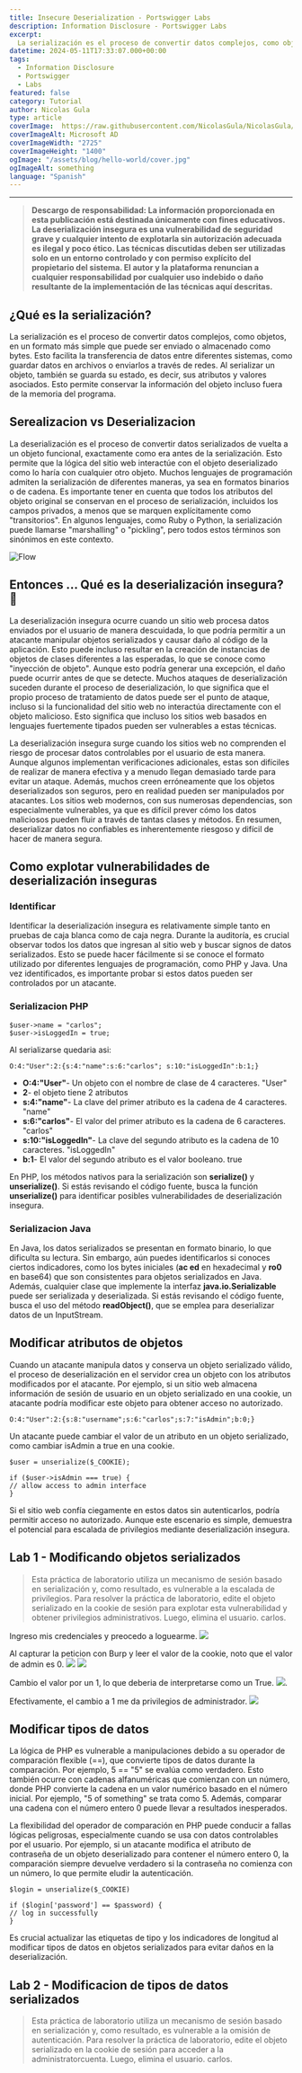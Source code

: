 ```yaml
---
title: Insecure Deserialization - Portswigger Labs
description: Information Disclosure - Portswigger Labs
excerpt:
  La serialización es el proceso de convertir datos complejos, como objetos, en un formato más simple que puede ser enviado o almacenado como bytes.
datetime: 2024-05-11T17:33:07.000+00:00
tags:
  - Information Disclosure
  - Portswigger
  - Labs
featured: false
category: Tutorial
author: Nicolas Gula
type: article
coverImage:  https://raw.githubusercontent.com/NicolasGula/NicolasGula/master/public/images/photos/insecure-deserialization.png
coverImageAlt: Microsoft AD
coverImageWidth: "2725"
coverImageHeight: "1400"
ogImage: "/assets/blog/hello-world/cover.jpg"
ogImageAlt: something
language: "Spanish"
---
```

----

>**Descargo de responsabilidad: La información proporcionada en esta publicación está destinada únicamente con fines educativos. La deserialización insegura es una vulnerabilidad de seguridad grave y cualquier intento de explotarla sin autorización adecuada es ilegal y poco ético. Las técnicas discutidas deben ser utilizadas solo en un entorno controlado y con permiso explícito del propietario del sistema. El autor y la plataforma renuncian a cualquier responsabilidad por cualquier uso indebido o daño resultante de la implementación de las técnicas aquí descritas.**

## ¿Qué es la serialización?

La serialización es el proceso de convertir datos complejos, como objetos, en un formato más simple que puede ser enviado o almacenado como bytes. Esto facilita la transferencia de datos entre diferentes sistemas, como guardar datos en archivos o enviarlos a través de redes. Al serializar un objeto, también se guarda su estado, es decir, sus atributos y valores asociados. Esto permite conservar la información del objeto incluso fuera de la memoria del programa.

## Serealizacion vs Deserializacion

La deserialización es el proceso de convertir datos serializados de vuelta a un objeto funcional, exactamente como era antes de la serialización. Esto permite que la lógica del sitio web interactúe con el objeto deserializado como lo haría con cualquier otro objeto. Muchos lenguajes de programación admiten la serialización de diferentes maneras, ya sea en formatos binarios o de cadena. Es importante tener en cuenta que todos los atributos del objeto original se conservan en el proceso de serialización, incluidos los campos privados, a menos que se marquen explícitamente como "transitorios". En algunos lenguajes, como Ruby o Python, la serialización puede llamarse "marshalling" o "pickling", pero todos estos términos son sinónimos en este contexto.

![Flow](https://hazelcast.com/wp-content/uploads/2021/12/serialization-deserialization-diagram-800x318-1.png)

## Entonces ... Qué es la deserialización insegura? 🤔

La deserialización insegura ocurre cuando un sitio web procesa datos enviados por el usuario de manera descuidada, lo que podría permitir a un atacante manipular objetos serializados y causar daño al código de la aplicación. Esto puede incluso resultar en la creación de instancias de objetos de clases diferentes a las esperadas, lo que se conoce como "inyección de objeto". Aunque esto podría generar una excepción, el daño puede ocurrir antes de que se detecte. Muchos ataques de deserialización suceden durante el proceso de deserialización, lo que significa que el propio proceso de tratamiento de datos puede ser el punto de ataque, incluso si la funcionalidad del sitio web no interactúa directamente con el objeto malicioso. Esto significa que incluso los sitios web basados en lenguajes fuertemente tipados pueden ser vulnerables a estas técnicas.

La deserialización insegura surge cuando los sitios web no comprenden el riesgo de procesar datos controlables por el usuario de esta manera. Aunque algunos implementan verificaciones adicionales, estas son difíciles de realizar de manera efectiva y a menudo llegan demasiado tarde para evitar un ataque. Además, muchos creen erróneamente que los objetos deserializados son seguros, pero en realidad pueden ser manipulados por atacantes. Los sitios web modernos, con sus numerosas dependencias, son especialmente vulnerables, ya que es difícil prever cómo los datos maliciosos pueden fluir a través de tantas clases y métodos. En resumen, deserializar datos no confiables es inherentemente riesgoso y difícil de hacer de manera segura.

## Como explotar vulnerabilidades de deserialización inseguras

### Identificar

Identificar la deserialización insegura es relativamente simple tanto en pruebas de caja blanca como de caja negra. Durante la auditoría, es crucial observar todos los datos que ingresan al sitio web y buscar signos de datos serializados. Esto se puede hacer fácilmente si se conoce el formato utilizado por diferentes lenguajes de programación, como PHP y Java. Una vez identificados, es importante probar si estos datos pueden ser controlados por un atacante.

### Serializacion PHP

```
$user->name = "carlos";
$user->isLoggedIn = true;
```

Al serializarse quedaria asi:
```
O:4:"User":2:{s:4:"name":s:6:"carlos"; s:10:"isLoggedIn":b:1;}
```

- **O:4:"User"**- Un objeto con el nombre de clase de 4 caracteres. "User"
- **2**- el objeto tiene 2 atributos
- **s:4:"name"**- La clave del primer atributo es la cadena de 4 caracteres. "name"
- **s:6:"carlos"**- El valor del primer atributo es la cadena de 6 caracteres. "carlos"
- **s:10:"isLoggedIn"**- La clave del segundo atributo es la cadena de 10 caracteres. "isLoggedIn"
- **b:1**- El valor del segundo atributo es el valor booleano. true

En PHP, los métodos nativos para la serialización son __serialize()__ y __unserialize()__. Si estás revisando el código fuente, busca la función __unserialize()__ para identificar posibles vulnerabilidades de deserialización insegura.

### Serializacion Java

En Java, los datos serializados se presentan en formato binario, lo que dificulta su lectura. Sin embargo, aún puedes identificarlos si conoces ciertos indicadores, como los bytes iniciales (__ac ed__ en hexadecimal y __ro0__ en base64) que son consistentes para objetos serializados en Java. Además, cualquier clase que implemente la interfaz __java.io.Serializable__ puede ser serializada y deserializada. Si estás revisando el código fuente, busca el uso del método __readObject()__, que se emplea para deserializar datos de un InputStream.

## Modificar atributos de objetos 

Cuando un atacante manipula datos y conserva un objeto serializado válido, el proceso de deserialización en el servidor crea un objeto con los atributos modificados por el atacante. Por ejemplo, si un sitio web almacena información de sesión de usuario en un objeto serializado en una cookie, un atacante podría modificar este objeto para obtener acceso no autorizado.

```
O:4:"User":2:{s:8:"username";s:6:"carlos";s:7:"isAdmin";b:0;}
```

Un atacante puede cambiar el valor de un atributo en un objeto serializado, como cambiar isAdmin a true en una cookie.

```
$user = unserialize($_COOKIE);

if ($user->isAdmin === true) {
// allow access to admin interface
}
```

Si el sitio web confía ciegamente en estos datos sin autenticarlos, podría permitir acceso no autorizado. Aunque este escenario es simple, demuestra el potencial para escalada de privilegios mediante deserialización insegura.

## Lab 1 - Modificando objetos serializados

>Esta práctica de laboratorio utiliza un mecanismo de sesión basado en serialización y, como resultado, es vulnerable a la escalada de privilegios. Para resolver la práctica de laboratorio, edite el objeto serializado en la cookie de sesión para explotar esta vulnerabilidad y obtener privilegios administrativos. Luego, elimina el usuario. carlos. 

Ingreso mis credenciales y preocedo a loguearme.
![](https://raw.githubusercontent.com/NicolasGula/NicolasGula/master/public/images/photos/insecudese/l1/1.png)

Al capturar la peticion con Burp y leer el valor de la cookie, noto que el valor de admin es 0.
![](https://raw.githubusercontent.com/NicolasGula/NicolasGula/master/public/images/photos/insecudese/l1/2.png)
![](https://raw.githubusercontent.com/NicolasGula/NicolasGula/master/public/images/photos/insecudese/l1/3.png)

Cambio el valor por un 1, lo que deberia de interpretarse como un True.
![](https://raw.githubusercontent.com/NicolasGula/NicolasGula/master/public/images/photos/insecudese/l1/4.png).

Efectivamente, el cambio a 1 me da privilegios de administrador.
![](https://raw.githubusercontent.com/NicolasGula/NicolasGula/master/public/images/photos/insecudese/l1/5.png)

 
## Modificar tipos de datos

La lógica de PHP es vulnerable a manipulaciones debido a su operador de comparación flexible (==), que convierte tipos de datos durante la comparación. Por ejemplo, 5 == "5" se evalúa como verdadero. Esto también ocurre con cadenas alfanuméricas que comienzan con un número, donde PHP convierte la cadena en un valor numérico basado en el número inicial. Por ejemplo, "5 of something" se trata como 5. Además, comparar una cadena con el número entero 0 puede llevar a resultados inesperados.

La flexibilidad del operador de comparación en PHP puede conducir a fallas lógicas peligrosas, especialmente cuando se usa con datos controlables por el usuario. Por ejemplo, si un atacante modifica el atributo de contraseña de un objeto deserializado para contener el número entero 0, la comparación siempre devuelve verdadero si la contraseña no comienza con un número, lo que permite eludir la autenticación. 

```
$login = unserialize($_COOKIE)

if ($login['password'] == $password) {
// log in successfully
}
```

Es crucial actualizar las etiquetas de tipo y los indicadores de longitud al modificar tipos de datos en objetos serializados para evitar daños en la deserialización.

## Lab 2 - Modificacion de tipos de datos serializados

>Esta práctica de laboratorio utiliza un mecanismo de sesión basado en serialización y, como resultado, es vulnerable a la omisión de autenticación. Para resolver la práctica de laboratorio, edite el objeto serializado en la cookie de sesión para acceder a la administratorcuenta. Luego, elimina el usuario. carlos.
